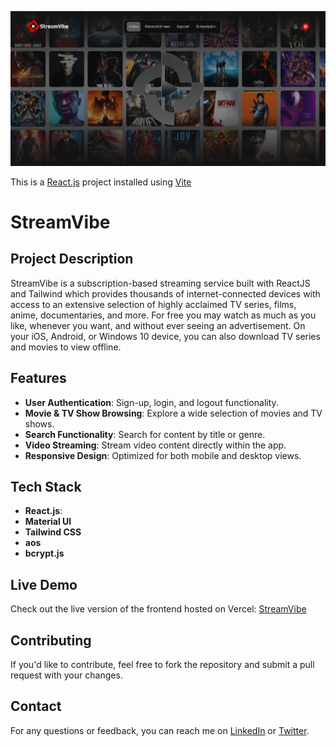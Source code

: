![StreamVibe](/frontend/public/images/Screenshot%202024-09-01%20201027.png)

This is a [React.js](https://react.dev/) project installed using [Vite](https://vitejs.dev/)

# **StreamVibe**

## **Project Description**

StreamVibe is a subscription-based streaming service built with ReactJS and Tailwind which provides thousands of internet-connected devices with access to an extensive selection of highly acclaimed TV series, films, anime, documentaries, and more. For free you may watch as much as you like, whenever you want, and without ever seeing an advertisement. On your iOS, Android, or Windows 10 device, you can also download TV series and movies to view offline.

## **Features**

- **User Authentication**: Sign-up, login, and logout functionality.
- **Movie & TV Show Browsing**: Explore a wide selection of movies and TV shows.
- **Search Functionality**: Search for content by title or genre.
- **Video Streaming**: Stream video content directly within the app.
- **Responsive Design**: Optimized for both mobile and desktop views.

## **Tech Stack**

- **React.js**:
- **Material UI**
- **Tailwind CSS**
- **aos**
- **bcrypt.js**

## **Live Demo**

Check out the live version of the frontend hosted on Vercel: [StreamVibe](https://streamvibe06.vercel.app/)

## **Contributing**

If you'd like to contribute, feel free to fork the repository and submit a pull request with your changes.

## **Contact**

For any questions or feedback, you can reach me on [LinkedIn](https://www.linkedin.com/in/sultan-a-dev-572673260/) or [Twitter](https://twitter.com/devsultan06).
